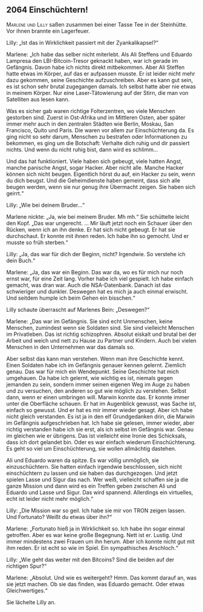 ## **2064** Einschüchtern!

<span style="font-variant:small-caps;">Marlene und Lilly</span> saßen zusammen bei einer Tasse Tee in der Steinhütte.
Vor ihnen brannte ein Lagerfeuer.

Lilly: „Ist das in Wirklichkeit passiert mit der Zyankalikapsel?“

Marlene: „Ich habe das selber nicht miterlebt.
Als Ali Steffens und Eduardo Lampresa den LBI-Bitcoin-Tresor geknackt haben, war ich gerade im Gefängnis.
Davon habe ich nichts direkt mitbekommen.
Aber Ali Steffen hatte etwas im Körper, auf das er aufpassen musste.
Er ist leider nicht mehr dazu gekommen, seine Geschichte aufzuschreiben.
Aber es kann gut sein, es ist schon sehr brutal zugegangen damals.
Ich selbst hatte aber nie etwas in meinem Körper.
Nur eine Laser-Tätowierung auf der Stirn, die man von Satelliten aus lesen kann.

Was es sicher gab waren richtige Folterzentren, wo viele Menschen gestorben sind.
Zuerst in Ost-Afrika und im Mittleren Osten, aber später immer mehr auch in den zentralen Städten wie Berlin, Moskau, San Francisco, Quito und Paris.
Die waren vor allem zur Einschüchterung da.
Es ging nicht so sehr darum, Menschen zu bestrafen oder Informationen zu bekommen, es ging um die Botschaft: Verhalte dich ruhig und dir passiert nichts.
Und wenn du nicht ruhig bist, dann wird es schlimm...

Und das hat funktioniert.
Viele haben sich gebeugt, viele hatten Angst, manche panische Angst, sogar Hacker.
Aber nicht alle.
Manche Hacker können sich nicht beugen.
Eigentlich hörst du auf, ein Hacker zu sein, wenn du dich beugst.
Und die Geheimdienste haben gemeint, dass sich alle beugen werden, wenn sie nur genug ihre Übermacht zeigen.
Sie haben sich geirrt.“

Lilly: „Wie bei deinem Bruder...“

Marlene nickte: „Ja, wie bei meinem Bruder.
Mh mh.“
Sie schüttelte leicht den Kopf.
„Das war ungerecht.
... Mir läuft jetzt noch ein Schauer über den Rücken, wenn ich an ihn denke.
Er hat sich nicht gebeugt.
Er hat sie durchschaut.
Er konnte mit ihnen reden.
Ich habe ihn so gemocht.
Und er musste so früh sterben.“

Lilly: „Ja, das war für dich der Beginn, nicht?
Irgendwie.
So verstehe ich dein Buch.“

Marlene: „Ja, das war ein Beginn.
Das war da, wo es für mich nur noch ernst war, für eine Zeit lang.
Vorher habe ich viel gespielt.
Ich habe einfach gemacht, was dran war.
Auch die NSA-Datenbank.
Danach ist das schwieriger und dunkler.
Deswegen hat es mich ja auch einmal erwischt.
Und seitdem humple ich beim Gehen ein bisschen.“

Lilly schaute überrascht auf Marlenes Bein: „Deswegen?“

Marlene: „Das war im Gefängnis.
Sie sind echt Unmenschen, keine Menschen, zumindest wenn sie Soldaten sind.
Sie sind vielleicht Menschen im Privatleben.
Das ist richtig schizophren.
Absolut eiskalt und brutal bei der Arbeit und weich und nett zu Hause zu Partner und Kindern.
Auch bei vielen Menschen in den Unternehmen war das damals so.

Aber selbst das kann man verstehen.
Wenn man ihre Geschichte kennt.
Einen Soldaten habe ich im Gefängnis genauer kennen gelernt.
Ziemlich genau.
Das war für mich ein Wendepunkt.
Seine Geschichte hat mich umgehauen.
Da habe ich gelernt, wie wichtig es ist, niemals gegen jemanden zu sein, sondern immer seinen eigenen Weg im Auge zu haben und zu versuchen, den anderen so gut wie möglich zu verstehen.
Selbst dann, wenn er einen umbringen will.
Marwin konnte das.
Er konnte immer unter die Oberfläche schauen.
Er hat im Augenblick gewusst, was Sache ist, einfach so gewusst.
Und er hat es mir immer wieder gesagt.
Aber ich habe nicht gleich verstanden.
Es ist ja in den elf Grundgedanken drin, die Marwin im Gefängnis aufgeschrieben hat.
Ich habe sie gelesen, immer wieder, aber richtig verstanden habe ich sie erst, als ich selbst im Gefängnis war.
Genau im gleichen wie er übrigens.
Das ist vielleicht eine Ironie des Schicksals, dass ich dort gelandet bin.
Oder es war einfach wiederum Einschüchterung.
Es geht so viel um Einschüchterung, sie wollen allmächtig dastehen.

Ali und Eduardo waren da spitze.
Es war völlig unmöglich, sie einzuschüchtern.
Sie hatten einfach irgendwie beschlossen, sich nicht einschüchtern zu lassen und sie haben das durchgezogen.
Und jetzt spielen Lasse und Sigur das nach.
Wer weiß, vielleicht schaffen sie ja die ganze Mission und dann wird es ein Treffen geben zwischen Ali und Eduardo und Lasse und Sigur.
Das wird spannend.
Allerdings ein virtuelles, echt ist leider nicht mehr möglich.“

Lilly: „Die Mission war so geil.
Ich habe sie mir von TRON zeigen lassen.
Und Fortunato?
Weißt du etwas über ihn?“

Marlene: „Fortunato hieß ja in Wirklichkeit so.
Ich habe ihn sogar einmal getroffen.
Aber es war keine große Begegnung.
Nett ist er.
Lustig.
Und immer mindestens zwei Frauen um ihn herum.
Aber ich konnte nicht gut mit ihm reden.
Er ist echt so wie im Spiel.
Ein sympathisches Arschloch.“

Lilly: „Wie geht das weiter mit den Bitcoins?
Sind die beiden auf der richtigen Spur?“

Marlene: „Absolut.
Und wie es weitergeht?
Hmm.
Das kommt darauf an, was sie jetzt machen.
Ob sie das finden, was Eduardo gemacht.
Oder etwas Gleichwertiges.“

Sie lächelte Lilly an.
